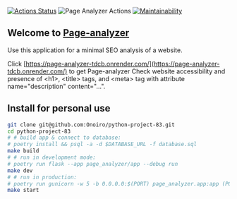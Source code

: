 [![Actions Status](https://github.com/Onoiro/python-project-83/workflows/hexlet-check/badge.svg)](https://github.com/Onoiro/python-project-83/actions)
![Page Analyzer Actions](https://github.com/Onoiro/python-project-83/actions/workflows/page-analyzer-check.yml/badge.svg)
[![Maintainability](https://api.codeclimate.com/v1/badges/3807cda22bbcca6fee03/maintainability)](https://codeclimate.com/github/Onoiro/python-project-83/maintainability)

## Welcome to [Page-analyzer](https://page-analyzer-tdcb.onrender.com/)
Use this application for a minimal SEO analysis of a website.

Click [https://page-analyzer-tdcb.onrender.com/](https://page-analyzer-tdcb.onrender.com/) to get Page-analyzer
Check website accessibility and presence of \<h1\>, \<title\> tags, and \<meta\> tag with attribute name="description" content="...".

## Install for personal use
```bash
git clone git@github.com:Onoiro/python-project-83.git
cd python-project-83
# # build app & connect to database:
# poetry install && psql -a -d $DATABASE_URL -f database.sql
make build
# # run in development mode:
# poetry run flask --app page_analyzer/app --debug run
make dev
# # run in production:
# poetry run gunicorn -w 5 -b 0.0.0.0:$(PORT) page_analyzer.app:app (PORT ?= 8000)
make start
```
